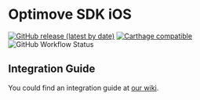 # Optimove SDK iOS

[![GitHub release (latest by date)](https://img.shields.io/github/v/release/optimove-tech/Optimove-SDK-iOS?style=flat-square)](https://github.com/optimove-tech/Optimove-SDK-iOS/releases/latest)
[![Carthage compatible](https://img.shields.io/badge/Carthage-compatible-4BC51D.svg?style=flat-square)](https://github.com/Carthage/Carthage)
![GitHub Workflow Status](https://img.shields.io/github/workflow/status/optimove-tech/Optimove-SDK-iOS/CI?style=flat-square)

## Integration Guide

You could find an integration guide at [our wiki](https://github.com/optimove-tech/Optimove-SDK-iOS-Source-Code/wiki).
